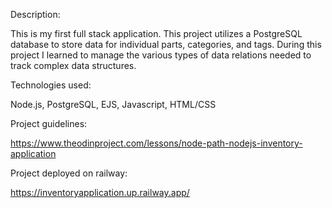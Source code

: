 Description: 

This is my first full stack application. This project utilizes a PostgreSQL database to store data for individual parts, categories, and tags. During this project I learned to manage the various types of data relations needed to track complex data structures. 

Technologies used:

Node.js,
PostgreSQL,
EJS,
Javascript,
HTML/CSS

Project guidelines: 

https://www.theodinproject.com/lessons/node-path-nodejs-inventory-application

Project deployed on railway: 

https://inventoryapplication.up.railway.app/

